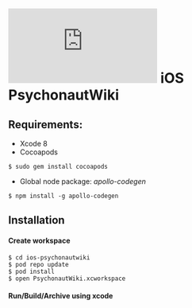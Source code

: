 # [![N|Solid](https://psychonautwiki.global.ssl.fastly.net/w/thumb.php?f=Psychonautwiki_hires.png&width=50)]() iOS PsychonautWiki

## Requirements:
 - Xcode 8
 - Cocoapods

```
$ sudo gem install cocoapods
```
 - Global node package:  _apollo-codegen_

```
$ npm install -g apollo-codegen
```

## Installation
#### Create workspace

```
$ cd ios-psychonautwiki
$ pod repo update
$ pod install
$ open PsychonautWiki.xcworkspace 
```

#### Run/Build/Archive using xcode

